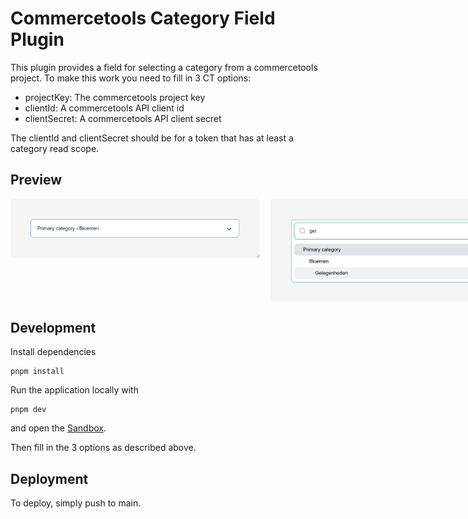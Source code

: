 # Commercetools Category Field Plugin

This plugin provides a field for selecting a category from a commercetools project.
To make this work you need to fill in 3 CT options:

- projectKey: The commercetools project key
- clientId: A commercetools API client id
- clientSecret: A commercetools API client secret

The clientId and clientSecret should be for a token that has at least a category read scope.

## Preview

<div style="display:flex;gap:1rem;align-items:flex-start">
  <img src="images/preview.png" class="flex:1" width="400" height="auto">
  <img src="images/preview-2.png" class="flex:1" width="400" height="auto">
</div>

## Development

Install dependencies

```shell
pnpm install
```

Run the application locally with

```shell
pnpm dev
```

and open the [Sandbox](https://plugin-sandbox.storyblok.com/field-plugin/).

Then fill in the 3 options as described above.

## Deployment

To deploy, simply push to main.
